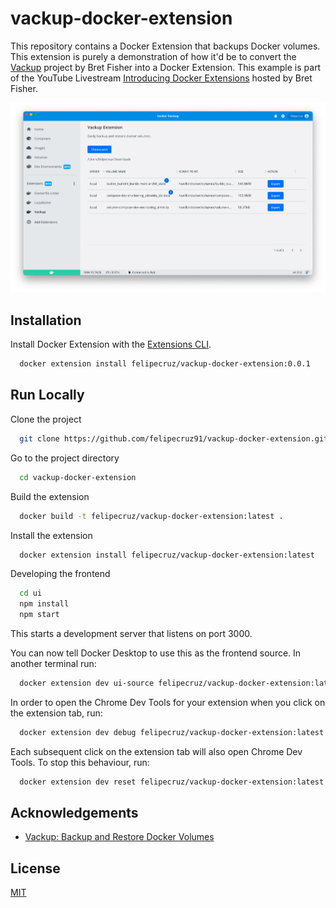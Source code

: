 # vackup-docker-extension

This repository contains a Docker Extension that backups Docker volumes. This extension is purely a demonstration of how it'd be to convert the [Vackup](https://github.com/BretFisher/docker-vackup) project by Bret Fisher into a Docker Extension.
This example is part of the YouTube Livestream [Introducing Docker Extensions](https://www.youtube.com/watch?v=BHKp7Sc3VVc) hosted by Bret Fisher.

![Extension Screenshot](./docs/images/screenshot-1.png)

## Installation

Install Docker Extension with the [Extensions CLI](https://docs.docker.com/desktop/extensions-sdk/#prerequisites).

```bash
  docker extension install felipecruz/vackup-docker-extension:0.0.1
```

## Run Locally

Clone the project

```bash
  git clone https://github.com/felipecruz91/vackup-docker-extension.git
```

Go to the project directory

```bash
  cd vackup-docker-extension
```

Build the extension

```bash
  docker build -t felipecruz/vackup-docker-extension:latest .
```

Install the extension

```bash
  docker extension install felipecruz/vackup-docker-extension:latest
```

Developing the frontend

```bash
  cd ui
  npm install
  npm start
```

This starts a development server that listens on port 3000.

You can now tell Docker Desktop to use this as the frontend source. In another terminal run:

```bash
  docker extension dev ui-source felipecruz/vackup-docker-extension:latest http://localhost:3000
```

In order to open the Chrome Dev Tools for your extension when you click on the extension tab, run:

```bash
  docker extension dev debug felipecruz/vackup-docker-extension:latest
```

Each subsequent click on the extension tab will also open Chrome Dev Tools. To stop this behaviour, run:

```bash
  docker extension dev reset felipecruz/vackup-docker-extension:latest
```

## Acknowledgements

- [Vackup: Backup and Restore Docker Volumes](https://github.com/BretFisher/docker-vackup)

## License

[MIT](https://choosealicense.com/licenses/mit/)
